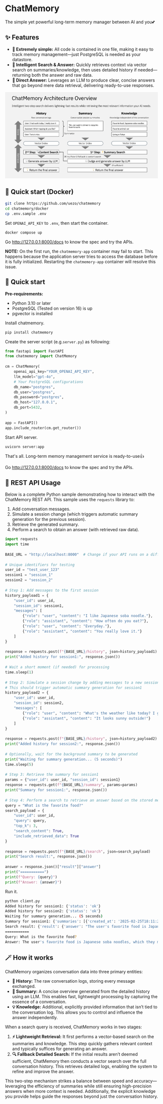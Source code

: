 # ChatMemory

The simple yet powerful long-term memory manager between AI and you💕


## ✨ Features

- **🌟 Extremely simple:** All code is contained in one file, making it easy to track memory management—just PostgreSQL is needed as your datastore.
- **🔎 Intelligent Search & Answer:** Quickly retrieves context via vector search on summaries/knowledge, then uses detailed history if needed—returning both the answer and raw data.
- **💬 Direct Answer:** Leverages an LLM to produce clear, concise answers that go beyond mere data retrieval, delivering ready-to-use responses.

![ChatMemory Architecture Overview](resources/chatmemory.png)


## 🐳 Quick start (Docker)

```sh
git clone https://github.com/uezo/chatmemory
cd chatmemory/docker
cp .env.sample .env
```

Set `OPENAI_API_KEY` to `.env`, then start the container.

```sh
docker compose up
```

Go http://127.0.0.1:8000/docs to know the spec and try the APIs.

**NOTE:** On the first run, the `chatmemory-app` container may fail to start. This happens because the application server tries to access the database before it is fully initialized. Restarting the `chatmemory-app` container will resolve this issue.


## 🚀 Quick start

**Pre-requirements:**

- Python 3.10 or later
- PostgreSQL (Tested on version 16) is up
- pgvector is installed


Install chatmemory.

```sh
pip install chatmemory
```

Create the server script (e.g.`server.py`) as following:

```python
from fastapi import FastAPI
from chatmemory import ChatMemory

cm = ChatMemory(
    openai_api_key="YOUR_OPENAI_API_KEY",
    llm_model="gpt-4o",
    # Your PostgreSQL configurations
    db_name="postgres",
    db_user="postgres",
    db_password="postgres",
    db_host="127.0.0.1",
    db_port=5432,
)

app = FastAPI()
app.include_router(cm.get_router())
```

Start API server.

```sh
uvicorn server:app
```

That's all. Long-term memory management service is ready-to-use👍

Go http://127.0.0.1:8000/docs to know the spec and try the APIs.


## 🧩 REST API Usage

Below is a complete Python sample demonstrating how to interact with the ChatMemory REST API. This sample uses the `requests` library to:

1. Add conversation messages.
2. Simulate a session change (which triggers automatic summary generation for the previous session).
3. Retrieve the generated summary.
4. Perform a search to obtain an answer (with retrieved raw data).

```python
import requests
import time

BASE_URL = "http://localhost:8000"  # Change if your API runs on a different host/port

# Unique identifiers for testing
user_id = "test_user_123"
session1 = "session_1"
session2 = "session_2"

# Step 1: Add messages to the first session
history_payload1 = {
    "user_id": user_id,
    "session_id": session1,
    "messages": [
        {"role": "user", "content": "I like Japanese soba noodle."},
        {"role": "assistant", "content": "How often do you eat?"},
        {"role": "user", "content": "Everyday."},
        {"role": "assistant", "content": "You really love it."}
    ]
}

response = requests.post(f"{BASE_URL}/history", json=history_payload1)
print("Added history for session1:", response.json())

# Wait a short moment (if needed) for processing
time.sleep(1)

# Step 2: Simulate a session change by adding messages to a new session
# This should trigger automatic summary generation for session1
history_payload2 = {
    "user_id": user_id,
    "session_id": session2,
    "messages": [
        {"role": "user", "content": "What's the weather like today? I go to shopping to Shibuya."},
        {"role": "assistant", "content": "It looks sunny outside!"}
    ]
}

response = requests.post(f"{BASE_URL}/history", json=history_payload2)
print("Added history for session2:", response.json())

# Optionally, wait for the background summary to be generated
print("Waiting for summary generation... (5 seconds)")
time.sleep(5)

# Step 3: Retrieve the summary for session1
params = {"user_id": user_id, "session_id": session1}
response = requests.get(f"{BASE_URL}/summary", params=params)
print("Summary for session1:", response.json())

# Step 4: Perform a search to retrieve an answer based on the stored memory
query = "What is the favorite food?"
search_payload = {
    "user_id": user_id,
    "query": query,
    "top_k": 3,
    "search_content": True,
    "include_retrieved_data": True
}

response = requests.post(f"{BASE_URL}/search", json=search_payload)
print("Search result:", response.json())

answer = response.json()["result"]["answer"]
print("===========")
print(f"Query: {query}")
print(f"Answer: {answer}")
```

Run it.

```sh
python client.py
Added history for session1: {'status': 'ok'}
Added history for session2: {'status': 'ok'}
Waiting for summary generation... (5 seconds)
Summary for session1: {'summaries': [{'created_at': '2025-02-25T18:11:22.895354', 'session_id': 'session_1', 'summary': "In a conversation, the user expresses their fondness for Japanese soba noodles, mentioning that they eat them every day. The assistant acknowledges the user's enthusiasm for the dish. \n\nKeywords: Japanese soba noodles, frequency, everyday."}]}
Search result: {'result': {'answer': "The user's favorite food is Japanese soba noodles, which they mention eating every day.", 'retrieved_data': "====\n\nConversation summary (2025-02-25 18:11:22.895354): In a conversation, the user expresses their fondness for Japanese soba noodles, mentioning that they eat them every day. The assistant acknowledges the user's enthusiasm for the dish. \n\nKeywords: Japanese soba noodles, frequency, everyday.\n\n"}}
===========
Query: What is the favorite food?
Answer: The user's favorite food is Japanese soba noodles, which they mention eating every day.
```


## 🪄 How it works

ChatMemory organizes conversation data into three primary entities:

- **📜 History:** The raw conversation logs, storing every message exchanged.
- **📑 Summary:** A concise overview generated from the detailed history using an LLM. This enables fast, lightweight processing by capturing the essence of a conversation.
- **💡 Knowledge:** Additional, explicitly provided information that isn’t tied to the conversation log. This allows you to control and influence the answer independently.

When a search query is received, ChatMemory works in two stages:

1. **⚡ Lightweight Retrieval:** It first performs a vector-based search on the summaries and knowledge. This step quickly gathers relevant context and typically suffices for generating an answer.
2. **🔍 Fallback Detailed Search:** If the initial results aren’t deemed sufficient, ChatMemory then conducts a vector search over the full conversation history. This retrieves detailed logs, enabling the system to refine and improve the answer.

This two-step mechanism strikes a balance between speed and accuracy—leveraging the efficiency of summaries while still ensuring high-precision answers when more context is needed. Additionally, the explicit knowledge you provide helps guide the responses beyond just the conversation history.
